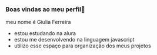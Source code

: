 ### Boas vindas ao meu perfil💙

meu nome é Giulia Ferreira 
- estou estudando na alura
- estou me desenvolvendo na linguagem javascript
- utilizo esse espaço para organização dos meus projetos

